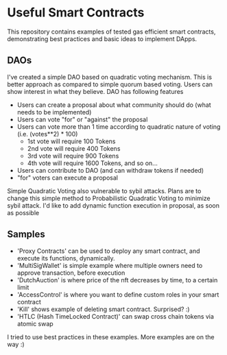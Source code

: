 # Useful Smart Contracts

This repository contains examples of tested gas efficient smart contracts, demonstrating best practices and
basic ideas to implement DApps.

## DAOs

I've created a simple DAO based on quadratic voting mechanism. This is better approach as compared to simple quorum based voting. Users can show interest in what they believe.  DAO has following features

- Users can create a proposal about what community should do (what needs to be implemented)
- Users can vote "for" or "against" the proposal
- Users can vote more than 1 time according to quadratic nature of voting (i.e. (votes**2) * 100) 
    - 1st vote will require 100 Tokens
    - 2nd vote will require 400 Tokens
    - 3rd vote will require 900 Tokens
    - 4th vote will require 1600 Tokens, and so on...
- Users can contribute to DAO (and can withdraw tokens if needed)
- "for" voters can execute a proposal

Simple Quadratic Voting also vulnerable to sybil attacks. Plans are to change this simple method to Probabilistic Quadratic Voting to minimize sybil attack. I'd like to add dynamic function execution in proposal, as soon as possible

## Samples

- 'Proxy Contracts' can be used to deploy any smart contract, and execute its functions, dynamically.
- 'MultiSigWallet' is simple example where multiple owners need to approve transaction, before execution
- 'DutchAuction' is where price of the nft decreases by time, to a certain limit
- 'AccessControl' is where you want to define custom roles in your smart contract
- 'Kill' shows example of deleting smart contract. Surprised? :)
- 'HTLC (Hash TimeLocked Contract)' can swap cross chain tokens via atomic swap


I tried to use best practices in these examples. More examples are on the way :)